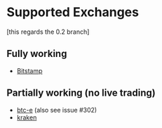 # Supported Exchanges

[this regards the 0.2 branch]

## Fully working

- [Bitstamp](http://bitstamp.com/)

## Partially working (no live trading)

- [btc-e](http://btc-e.com/) (also see issue #302)
- [kraken](http://kraken.com/)